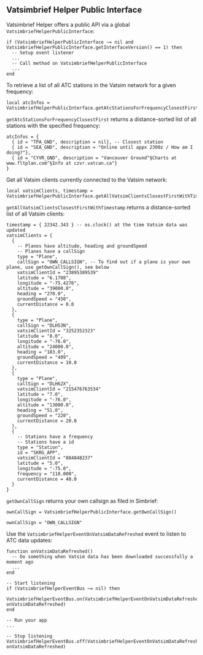 ## Vatsimbrief Helper Public Interface
Vatsimbrief Helper offers a public API via a global `VatsimbriefHelperPublicInterface`:
```text
if (VatsimbriefHelperPublicInterface ~= nil and VatsimbriefHelperPublicInterface.getInterfaceVersion() == 1) then
  -- Setup event listener
  ...
  -- Call method on VatsimbriefHelperPublicInterface
  ...
end
```

To retrieve a list of all ATC stations in the Vatsim network for a given frequency:
```text
local atcInfos = VatsimbriefHelperPublicInterface.getAtcStationsForFrequencyClosestFirst("129.200")
```
`getAtcStationsForFrequencyClosestFirst` returns a distance-sorted list of all stations with the specified frequency:
```text
atcInfos = {
  { id = "TPA_GND", description = nil}, -- Closest station
  { id = "SEA_GND", description = "Online until appx 2300z / How am I doing?"},
  { id = "CYVR_GND", description = "Vancouver Ground^§Charts at www.fltplan.com^§Info at czvr.vatcan.ca"}
}
```

Get all Vatsim clients currently connected to the Vatsim network:
```text
local vatsimClients, timestamp = VatsimbriefHelperPublicInterface.getAllVatsimClientsClosestFirstWithTimestamp()
```

`getAllVatsimClientsClosestFirstWithTimestamp` returns a distance-sorted list of all Vatsim clients:
```text
timestamp = { 22342.343 } -- os.clock() at the time Vatsim data was updated
vatsimClients = {
  {
    -- Planes have altitude, heading and groundSpeed
    -- Planes have a callSign
    type = "Plane",
    callSign = "OWN_CALLSIGN", -- To find out if a plane is your own plane, use getOwnCallSign(), see below
    vatsimClientId = "23895389539"
    latitude = "6.1708",
    longitude = "-75.4276",
    altitude = "39000.0",
    heading = "270.0",
    groundSpeed = "450",
    currentDistance = 0.0
  },
  {
    type = "Plane",
    callSign = "DLH53N",
    vatsimClientId = "3252352323"
    latitude = "8.0",
    longitude = "-76.0",
    altitude = "24000.0", 
    heading = "183.0",
    groundSpeed = "409",
    currentDistance = 10.0
  },
  {
    type = "Plane",
    callSign = "DLH62X",
    vatsimClientId = "215476763534"
    latitude = "7.0",
    longitude = "-76.0",
    altitude = "13000.0",
    heading = "51.0",
    groundSpeed = "220",
    currentDistance = 20.0
  },
  {
    -- Stations have a frequency
    -- Stations have a id
    type = "Station",
    id = "SKRG_APP",
    vatsimClientId = "884848237"
    latitude = "5.0",
    longitude = "-75.0",
    frequency = "118.000",
    currentDistance = 40.0
  }
}
```

`getOwnCallSign` returns your own callsign as filed in Simbrief:
```text
ownCallSign = VatsimbriefHelperPublicInterface.getOwnCallSign()
```

```text
ownCallSign = "OWN_CALLSIGN"
```

Use the `VatsimbriefHelperEventOnVatsimDataRefreshed` event to listen to ATC data updates:
```text
function onVatsimDataRefreshed()
  -- Do something when Vatsim data has been downloaded successfully a moment ago
  ...
end

-- Start listening
if (VatsimbriefHelperEventBus ~= nil) then
  VatsimbriefHelperEventBus.on(VatsimbriefHelperEventOnVatsimDataRefreshed, onVatsimDataRefreshed)
end

-- Run your app
...

-- Stop listening
VatsimbriefHelperEventBus.off(VatsimbriefHelperEventOnVatsimDataRefreshed, onVatsimDataRefreshed)
```
